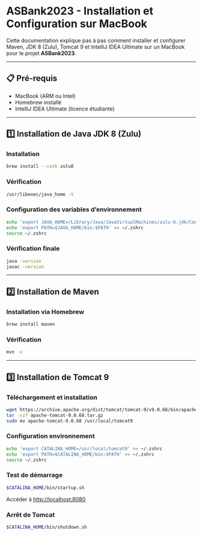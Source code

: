 # ASBank2023 - Installation et Configuration sur MacBook

Cette documentation explique pas à pas comment installer et configurer Maven, JDK 8 (Zulu), Tomcat 9 et IntelliJ IDEA Ultimate sur un MacBook pour le projet **ASBank2023**.

---

## 📋 Pré-requis

- MacBook (ARM ou Intel)
- Homebrew installé
- IntelliJ IDEA Ultimate (licence étudiante)

---

## 1️⃣ Installation de Java JDK 8 (Zulu)

### Installation

```bash
brew install --cask zulu8
```

### Vérification

```bash
/usr/libexec/java_home -V
```

### Configuration des variables d’environnement

```bash
echo 'export JAVA_HOME=/Library/Java/JavaVirtualMachines/zulu-8.jdk/Contents/Home' >> ~/.zshrc
echo 'export PATH=$JAVA_HOME/bin:$PATH' >> ~/.zshrc
source ~/.zshrc
```

### Vérification finale

```bash
java -version
javac -version
```

---

## 2️⃣ Installation de Maven

### Installation via Homebrew

```bash
brew install maven
```

### Vérification

```bash
mvn -v
```

---

## 3️⃣ Installation de Tomcat 9

### Téléchargement et installation

```bash
wget https://archive.apache.org/dist/tomcat/tomcat-9/v9.0.68/bin/apache-tomcat-9.0.68.tar.gz
tar -xzf apache-tomcat-9.0.68.tar.gz
sudo mv apache-tomcat-9.0.68 /usr/local/tomcat9
```

### Configuration environnement

```bash
echo 'export CATALINA_HOME=/usr/local/tomcat9' >> ~/.zshrc
echo 'export PATH=$CATALINA_HOME/bin:$PATH' >> ~/.zshrc
source ~/.zshrc
```

### Test de démarrage

```bash
$CATALINA_HOME/bin/startup.sh
```

Accéder à [http://localhost:8080](http://localhost:8080)

### Arrêt de Tomcat

```bash
$CATALINA_HOME/bin/shutdown.sh
```
